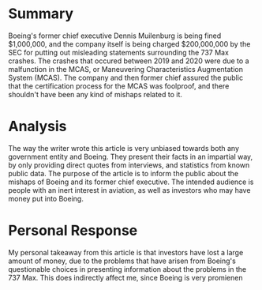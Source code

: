 # Summary
Boeing's former chief executive Dennis Muilenburg is being fined $1,000,000, and the company itself is being charged $200,000,000 by the SEC for putting out misleading statements surrounding the 737 Max crashes. The crashes that occured between 2019 and 2020 were due to a malfunction in the MCAS, or Maneuvering Characteristics Augmentation System (MCAS). The company and then former chief assured the public that the certification process for the MCAS was foolproof, and there shouldn't have been any kind of mishaps related to it.
# Analysis
The way the writer wrote this article is very unbiased towards both any government entity and Boeing. They present their facts in an impartial way, by only providing direct quotes from interviews, and statistics from known public data. The purpose of the article is to inform the public about the mishaps of Boeing and its former chief executive. The intended audience is people with an inert interest in aviation, as well as investors who may have money put into Boeing. 
# Personal Response
My personal takeaway from this article is that investors have lost a large amount of money, due to the problems that have arisen from Boeing's questionable choices in presenting information about the problems in the 737 Max. This does indirectly affect me, since Boeing is very promienen